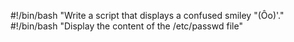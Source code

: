 #!/bin/bash
"Write a script that displays a confused smiley "(Ôo)'."
#!/bin/bash
"Display the content of the /etc/passwd file"
